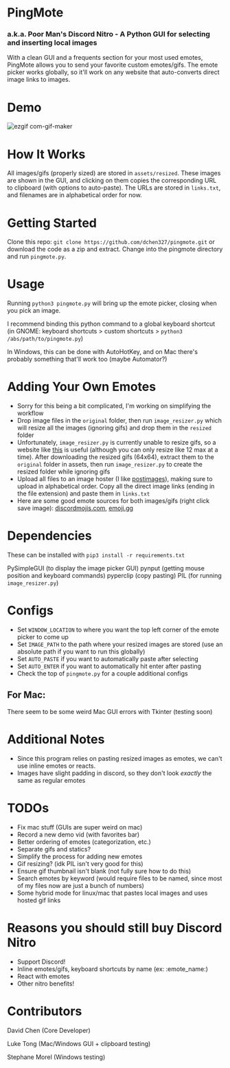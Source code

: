 # PingMote
### a.k.a. Poor Man's Discord Nitro - A Python GUI for selecting and inserting local images

With a clean GUI and a frequents section for your most used emotes, PingMote allows you to send your favorite custom emotes/gifs. The emote picker works globally, so it'll work on any website that auto-converts direct image links to images.

# Demo
![ezgif com-gif-maker](https://user-images.githubusercontent.com/37674516/107125905-81540c80-687a-11eb-9def-b4e51f2b9d32.gif)

# How It Works
All images/gifs (properly sized) are stored in `assets/resized`. These images are shown in the GUI, and clicking on them copies the corresponding URL to clipboard (with options to auto-paste). The URLs are stored in `links.txt`, and filenames are in alphabetical order for now.

# Getting Started
Clone this repo: `git clone https://github.com/dchen327/pingmote.git` or download the code as a zip and extract. Change into the pingmote directory and run `pingmote.py`.

# Usage
Running `python3 pingmote.py` will bring up the emote picker, closing when you pick an image.

I recommend binding this python command to a global keyboard shortcut (in GNOME: keyboard shortcuts > custom shortcuts > `python3 /abs/path/to/pingmote.py`)

In Windows, this can be done with AutoHotKey, and on Mac there's probably something that'll work too (maybe Automator?)

# Adding Your Own Emotes
- Sorry for this being a bit complicated, I'm working on simplifying the workflow
- Drop image files in the `original` folder, then run `image_resizer.py` which will resize all the images (ignoring gifs) and drop them in the `resized` folder
- Unfortunately, `image_resizer.py` is currently unable to resize gifs, so a website like [this](https://www.iloveimg.com/resize-image/resize-gif) is useful (although you can only resize like 12 max at a time). After downloading the resized gifs (64x64), extract them to the `original` folder in assets, then run `image_resizer.py` to create the resized folder while ignoring gifs
- Upload all files to an image hoster (I like [postimages](https://postimages.org/)), making sure to upload in alphabetical order. Copy all the direct image links (ending in the file extension) and paste them in `links.txt`
- Here are some good emote sources for both images/gifs (right click save image): [discordmojis.com](https://discordmojis.com/), [emoji.gg](https://emoji.gg/)

# Dependencies
These can be installed with `pip3 install -r requirements.txt`

PySimpleGUI (to display the image picker GUI)
pynput (getting mouse position and keyboard commands)
pyperclip (copy pasting)
PIL (for running `image_resizer.py`)

# Configs
- Set `WINDOW_LOCATION` to where you want the top left corner of the emote picker to come up
- Set `IMAGE_PATH` to the path where your resized images are stored (use an absolute path if you want to run this globally)
- Set `AUTO_PASTE` if you want to automatically paste after selecting
- Set `AUTO_ENTER` if you want to automatically hit enter after pasting
- Check the top of `pingmote.py` for a couple additional configs

## For Mac:
There seem to be some weird Mac GUI errors with Tkinter (testing soon)

# Additional Notes
- Since this program relies on pasting resized images as emotes, we can't use inline emotes or reacts.
- Images have slight padding in discord, so they don't look *exactly* the same as regular emotes

# TODOs
- Fix mac stuff (GUIs are super weird on mac)
- Record a new demo vid (with favorites bar)
- Better ordering of emotes (categorization, etc.)
- Separate gifs and statics?
- Simplify the process for adding new emotes
- Gif resizing? (idk PIL isn't very good for this)
- Ensure gif thumbnail isn't blank (not fully sure how to do this)
- Search emotes by keyword (would require files to be named, since most of my files now are just a bunch of numbers)
- Some hybrid mode for linux/mac that pastes local images and uses hosted gif links

# Reasons you should still buy Discord Nitro
- Support Discord!
- Inline emotes/gifs, keyboard shortcuts by name (ex: :emote_name:)
- React with emotes
- Other nitro benefits!

# Contributors
David Chen (Core Developer)

Luke Tong (Mac/Windows GUI + clipboard testing)

Stephane Morel (Windows testing)